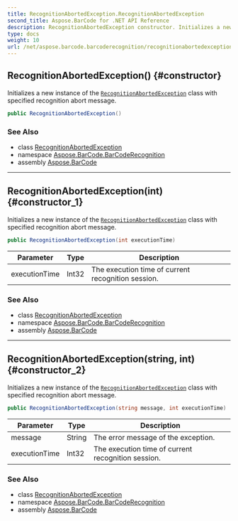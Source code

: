 ```yaml
---
title: RecognitionAbortedException.RecognitionAbortedException
second_title: Aspose.BarCode for .NET API Reference
description: RecognitionAbortedException constructor. Initializes a new instance of the RecognitionAbortedException class with specified recognition abort message
type: docs
weight: 10
url: /net/aspose.barcode.barcoderecognition/recognitionabortedexception/recognitionabortedexception/
---
```

## RecognitionAbortedException() {#constructor}

Initializes a new instance of the [`RecognitionAbortedException`](../) class with specified recognition abort message.

```csharp
public RecognitionAbortedException()
```

### See Also

* class [RecognitionAbortedException](../)
* namespace [Aspose.BarCode.BarCodeRecognition](../../../aspose.barcode.barcoderecognition/)
* assembly [Aspose.BarCode](../../../)

---

## RecognitionAbortedException(int) {#constructor_1}

Initializes a new instance of the [`RecognitionAbortedException`](../) class with specified recognition abort message.

```csharp
public RecognitionAbortedException(int executionTime)
```

| Parameter | Type | Description |
| --- | --- | --- |
| executionTime | Int32 | The execution time of current recognition session. |

### See Also

* class [RecognitionAbortedException](../)
* namespace [Aspose.BarCode.BarCodeRecognition](../../../aspose.barcode.barcoderecognition/)
* assembly [Aspose.BarCode](../../../)

---

## RecognitionAbortedException(string, int) {#constructor_2}

Initializes a new instance of the [`RecognitionAbortedException`](../) class with specified recognition abort message.

```csharp
public RecognitionAbortedException(string message, int executionTime)
```

| Parameter | Type | Description |
| --- | --- | --- |
| message | String | The error message of the exception. |
| executionTime | Int32 | The execution time of current recognition session. |

### See Also

* class [RecognitionAbortedException](../)
* namespace [Aspose.BarCode.BarCodeRecognition](../../../aspose.barcode.barcoderecognition/)
* assembly [Aspose.BarCode](../../../)


